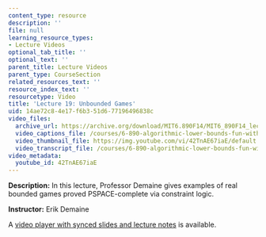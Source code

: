 ```yaml
---
content_type: resource
description: ''
file: null
learning_resource_types:
- Lecture Videos
optional_tab_title: ''
optional_text: ''
parent_title: Lecture Videos
parent_type: CourseSection
related_resources_text: ''
resource_index_text: ''
resourcetype: Video
title: 'Lecture 19: Unbounded Games'
uid: 14ae72c8-4e17-f6b3-51d6-77196496838c
video_files:
  archive_url: https://archive.org/download/MIT6.890F14/MIT6_890F14_lec19_300k.mp4
  video_captions_file: /courses/6-890-algorithmic-lower-bounds-fun-with-hardness-proofs-fall-2014/39c7a5aea055594fb38c4e2c5789add8_42TnAE67iaE.vtt
  video_thumbnail_file: https://img.youtube.com/vi/42TnAE67iaE/default.jpg
  video_transcript_file: /courses/6-890-algorithmic-lower-bounds-fun-with-hardness-proofs-fall-2014/fbab6fad5325cccca57a3e0ed8a92351_42TnAE67iaE.pdf
video_metadata:
  youtube_id: 42TnAE67iaE
---
```


**Description:** In this lecture, Professor Demaine gives examples of real bounded games proved PSPACE-complete via constraint logic.

**Instructor:** Erik Demaine

A [video player with synced slides and lecture notes](http://courses.csail.mit.edu/6.890/fall14/lectures/L19.html) is available.